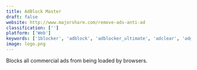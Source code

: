 ```yaml
---
title: AdBlock Master
draft: false 
website: http://www.majorshare.com/remove-ads-anti-ad
classification: ['']
platform: ['Web']
keywords: ['1blocker', 'adblock', 'adblocker_ultimate', 'adclear', 'adguard_web_filter', 'adieu', 'better_pop_up_blocker', 'ghostery', 'metiix_blockade', 'nextdns', 'onenote', 'privacy_badger', 'privoxy', 'redmorph_browser_controller', 'trustnav_security_suite', 'weblock', 'wipr', 'ublock_origin']
image: logo.png
---
```

Blocks all commercial ads from being loaded by browsers.